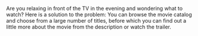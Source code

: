 Are you relaxing in front of the TV in the evening and wondering what to watch?
Here is a solution to the problem:
You can browse the movie catalog and choose from a large number of titles,
before which you can find out a little more about the movie from the description or watch the trailer.
